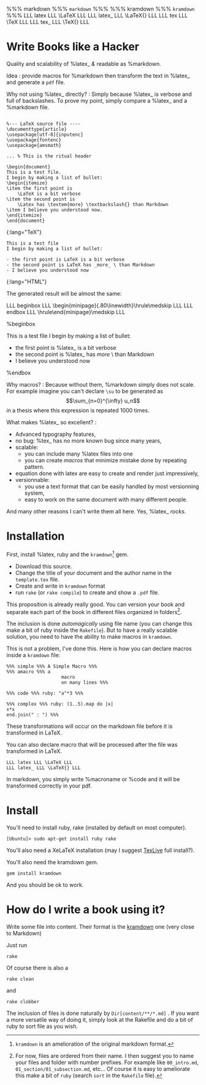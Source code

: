 %%% markdown %%% `markdown` %%%
%%% kramdown %%% `kramdown` %%%
LLL latex LLL \LaTeX LLL
LLL latex_ LLL \LaTeX{} LLL
LLL tex LLL \TeX LLL
LLL tex_ LLL \TeX{} LLL

# Write Books like a Hacker

Quality and scalability of %latex_ _&amp;_ readable as %markdown.

Idea
: provide macros for %markdown then transform the text in %latex_ and generate a `pdf` file.

Why not using %latex_ directly?
: Simply because %latex_ is verbose and full of backslashes. 
To prove my point, simply compare a %latex_ and a %markdown file.

~~~

%--- LaTeX source file ----
\documenttype{article}
\usepackage[utf-8]{inputenc}
\usepackage{fontenc}
\usepackage{amsmath}

... % This is the ritual header

\begin{document}
This is a test file.
I begin by making a list of bullet:
\begin{itemize}
\item the first point is 
    \LaTeX is a bit verbose
\item the second point is 
    \Latex has \textem{more} \textbackslash{} than Markdown
\item I believe you understood now.
\end{itemize}
\end{document}
~~~
{:lang="TeX"}

~~~
This is a test file
I begin by making a list of bullet:

- the first point is LaTeX is a bit verbose
- the second point is LaTeX has _more_ \ than Markdown
- I believe you understood now
~~~
{:lang="HTML"}

The generated result will be almost the same:

LLL beginbox LLL \begin{minipage}{.80\linewidth}\hrule\medskip LLL
LLL endbox LLL \hrule\end{minipage}\medskip LLL

%beginbox

This is a test file
I begin by making a list of bullet:

- the first point is %latex_ is a bit verbose
- the second point is %latex_ has _more_ \ than Markdown
- I believe you understood now

%endbox

Why macros? 
: Because without them, %markdown simply does not scale. For example imagine you can't declare `\su` to be generated as $$\sum_{n=0}^{\infty} u_n$$ in a thesis where this expression is repeated 1000 times.

What makes %latex_ so excellent?
: 

- Advanced typography features,
- no bug: %tex_ has no more known bug since many years,
- scalable:
  - you can include many %latex files into one
  - you can create _macros_ that minimize mistake done by repeating pattern.
- equation done with latex are easy to create and render just impressively,
- versionnable: 
  - you use a text format that can be easily handled by most versionning system,
  - easy to work on the same document with many different people.

And many other reasons I can't write them all here.  Yes, %latex_ _rocks_.

# Installation

First, install %latex, ruby and the `kramdown`[^1] gem. 

[^1]: `kramdown` is an amelioration of the original markdown format.

- Download this source.
- Change the title of your document and the author name in the `template.tex` file.
- Create and write in `kramdown` format
- run `rake` (or `rake compile`) to create and show a `.pdf` file.

This proposition is already really good. You can version your book and separate each part of the book in different files organized in folders[^2].

[^2]: For now, files are ordered from their name. I then suggest you to name your files and folder with number prefixes.  For example like `00_intro.md`, `01_section/01_subsection.md`, etc... Of course it is easy to ameliorate this make a bit of `ruby` (search `sort` in the `Rakefile` file).

The inclusion is done _automagically_ using file name (you can change this make a bit of ruby inside the `Rakefile`).
But to have a really scalable solution, you need to have the ability to make macros in `kramdown`.

This is not a problem, I've done this. Here is how you can declare macros inside a `kramdown` file:

    %%% simple %%% A Simple Macro %%%
    %%% amacro %%% a  
                        macro  
                        on many lines %%%
    
    %%% code %%% ruby: "a"*3 %%%
    
    %%% complex %%% ruby: (1..5).map do |x|
    x*x
    end.join(" : ") %%%

These transformations will occur on the markdown file before it is transformed in LaTeX.

You can also declare macro that will be processed after the file was transformed in LaTeX.

    LLL latex LLL \LaTeX LLL
    LLL latex_ LLL \LaTeX{} LLL

In markdown, you simply write \%macroname or \%code
and it will be transformed correctly in your pdf.

# Install

You'll need to install ruby, rake (installed by default on most computer).

    [Ubuntu]> sudo apt-get install ruby rake

You'll also need a XeLaTeX installation (may I suggest [TexLive](www.tug.org/texlive/) full install?).

You'll also need the kramdown gem.

    gem install kramdown

And you should be ok to work.

# How do I write a book using it?

Write some file into content. Their format is the 
[kramdown](http://kramdown.rubyforge.org/) one (very close to Markdown)

Just run

    rake

Of course there is also a

    rake clean

and

    rake clobber

The inclusion of files is done naturally by `Dir[content/**/*.md]` . If you want a more versatile way of doing it, simply look at the Rakefile and do a bit of ruby to sort file as you wish.
